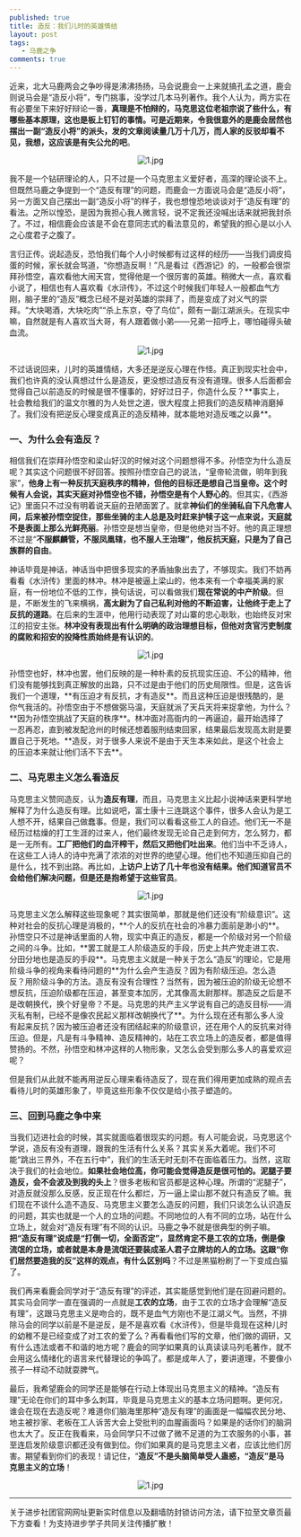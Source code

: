 ```yaml
---
published: true
title: 造反：我们儿时的英雄情结
layout: post
tags:
   - 马鹿之争
comments: true
---
```

近来，北大马鹿两会之争吵得是沸沸扬扬，马会说鹿会一上来就搞孔孟之道，鹿会则说马会是“造反小将”，专门挑事，没学过几本马列著作。我个人认为，两方实在有必要坐下来好好辩论一番，**真理是不怕辩的，马克思这位老祖宗说了些什么，有哪些基本原理，这也是板上钉钉的事情。可是近期来，令我很意外的是鹿会居然也摆出一副“造反小将”的派头，发的文章阅读量几万十几万，而人家的反驳却看不见，我想，这应该是有失公允的吧**。
<p align="center"><img src="https://i.loli.net/2019/01/11/5c381633e25ad.png" alt="1.jpg" title="1.jpg" /></p>
我不是一个钻研理论的人，只不过是一个马克思主义爱好者，高深的理论谈不上。但既然马鹿之争提到一个“造反有理”的问题，而鹿会一方面说马会是“造反小将”，另一方面又自己摆出一副“造反小将”的样子，我也想惶恐地谈谈对于“造反有理”的看法。之所以惶恐，是因为我担心我人微言轻，说不定我还没喊出话来就把我封杀了。不过，相信鹿会应该是不会在意同志式的看法意见的，希望我的担心是以小人之心度君子之腹了。

言归正传。说起造反，恐怕我们每个人小时候都有过这样的经历——当我们调皮捣蛋的时候，家长就会骂道，“你想造反啊！”凡是看过《西游记》的，一般都会很崇拜孙悟空，喜欢看他大闹天宫，觉得他是一个很厉害的英雄。稍微大一点，喜欢看小说了，相信也有人喜欢看《水浒传》，不过这个时候我们年轻人一般都血气方刚，脑子里的“造反”概念已经不是对英雄的崇拜了，而是变成了对义气的崇拜。“大块喝酒，大块吃肉”“杀上东京，夺了鸟位”，颇有一副江湖派头。在现实中嘛，自然就是有人喜欢当大哥，有人跟着做小弟——兄弟一招呼上，哪怕碰得头破血流。
<p align="center"><img src="https://i.loli.net/2019/01/11/5c381721ca7d3.png" alt="1.jpg" title="1.jpg" /></p>
不过话说回来，儿时的英雄情结，大多还是逆反心理在作怪。真正到现实社会中，我们也许真的没认真想过什么是造反，更没想过造反有没有道理。很多人后面都会觉得自己以前造反的时候是很不懂事的，好好过日子，你造什么反？**事实上，社会教给我们的温文尔雅的为人处世之道，很大程度上把我们的造反精神消磨掉了。我们没有把逆反心理变成真正的造反精神，就本能地对造反嗤之以鼻**。


### 一、为什么会有造反？

相信我们在崇拜孙悟空和梁山好汉的时候对这个问题想得不多。孙悟空为什么造反呢？其实这个问题很不好回答。按照孙悟空自己的说法，“皇帝轮流做，明年到我家”，**他身上有一种反抗天庭秩序的精神，但他的目标还是想自己当皇帝。这个时候有人会说，其实天庭对孙悟空也不错，孙悟空是有个人野心的**。但其实，《西游记》里面只不过没有明着说天庭的丑陋面罢了。就拿**神仙们的坐骑私自下凡危害人间，后来被孙悟空捉住，那些坐骑的主人总是及时赶来护犊子这一点来说，天庭就不是表面上那么光鲜亮丽**。孙悟空是想当皇帝，但是他绝对当不好。他的真正理想不过是“**不服麒麟管，不服凤凰辖，也不服人王治理”，他反抗天庭，只是为了自己族群的自由**。


神话毕竟是神话，神话当中把很多现实的矛盾抽象出去了，不够现实。我们不妨再看看《水浒传》里面的林冲。林冲是被逼上梁山的，他本来有一个幸福美满的家庭，有一份地位不低的工作，换句话说，可以看做我们**现在常说的中产阶级**。但是，不断发生的飞来横祸，**高太尉为了自己私利对他的不断迫害，让他终于走上了反抗的道路**。在后来的生涯中，他用行动表现了对山寨的忠心耿耿，也始终反对宋江的招安主张。**林冲没有表现出有什么明确的政治理想目标，但他对贪官污吏制度的腐败和招安的投降性质始终是有认识的**。
<p align="center"><img src="https://i.loli.net/2019/01/11/5c381767a430c.png" alt="1.jpg" title="1.jpg" /></p>
孙悟空也好，林冲也罢，他们反映的是一种朴素的反抗现实压迫、不公的精神，他们没有能够找到真正解放的出路，只不过是由于他们的历史局限性。但是，这告诉我们一个道理，**有压迫才有反抗，才有造反**。而且这种压迫是很残酷的，是你气我活的。孙悟空由于不想做弼马温，天庭就派了天兵天将来捉拿他，为什么？**因为孙悟空挑战了天庭的秩序**。林冲面对高衙内的一再逼迫，最开始选择了一忍再忍，直到被发配沧州的时候还想着服刑结束回家，结果最后发现高太尉是要置自己于死地。**造反，对于很多人来说不是由于天生本来如此，是这个社会上的压迫本来就让他们活不下去**。


### 二、马克思主义怎么看造反

马克思主义赞同造反，认为**造反有理**，而且，马克思主义比起小说神话来更科学地解释了为什么造反有理。比如说吧，富士康十三连跳这个事件，很多人会认为是工人想不开，结果自己做蠢事。但是，我们可以看看这些工人的自述。他们无一不是经历过枯燥的打工生涯的过来人，他们最终发现无论自己走到何方，怎么努力，都是一无所有。**工厂把他们的血汗榨干，然后又把他们吐出来**。他们当中不乏诗人，在这些工人诗人的诗中充满了浓浓的对世界的绝望心理。他们也不知道压抑自己的是什么，找不到出路。再比如，**上访户上访了几十年也没有结果。他们知道官员不会给他们解决问题，但是还是抱希望于这些官员**。
<p align="center"><img src="https://i.loli.net/2019/01/11/5c381ed6df511.png" alt="1.jpg" title="1.jpg" /></p>
马克思主义怎么解释这些现象呢？其实很简单，那就是他们还没有“阶级意识”。这种对社会的反抗心理是消极的，**个人的反抗在社会的冷暴力面前是渺小的**。孙悟空只不过是神话里面的人物，现实中真正的造反，都是一个阶级对另一个阶级之间的斗争。比如，**罢工就是工人阶级造反的手段，历史上共产党走进工农、分田分地也是造反的手段**。马克思主义就是一种关于怎么“造反”的理论，它是用阶级斗争的视角来看待问题的**为什么会产生造反？因为有阶级压迫。怎么造反？用阶级斗争的方法。造反有没有合理性？当然有，因为被压迫的阶级无论想不想反抗，压迫阶级都在压迫，甚至变本加厉，尤其像高太尉那样。那造反之后是不是改朝换代，换个好皇帝？不是。马克思的共产主义学说有自己的造反目标——消灭私有制，已经不是像农民起义那样改朝换代了**。为什么现在还有那么多人没有起来反抗？因为被压迫者还没有团结起来的阶级意识，还在用个人的反抗来对待压迫。但是，凡是有斗争精神、造反精神的，站在工农立场上的造反者，都是值得赞扬的。不然，孙悟空和林冲这样的人物形象，又怎么会受到那么多人的喜爱欢迎呢？

但是我们从此就不能再用逆反心理来看待造反了，现在我们得用更加成熟的观点去看待儿时的英雄形象了，毕竟这些形象不仅仅是给小孩子塑造的。


### 三、回到马鹿之争中来

当我们迈进社会的时候，其实就面临着很现实的问题。有人可能会说，马克思这个学说，造反有没有道理，跟我的生活有什么关系？其实关系大着呢。我们不可能“跳出三界外，不在五行中”，我们的生活无时无刻不在面临着压力。当然，这取决于我们的社会地位。**如果社会地位高，你可能会觉得造反是很可怕的。泥腿子要造反，会不会波及到我的头上**？很多老板和官员都是这种心理。所谓的“泥腿子”，对造反就没那么反感，反正现在什么都烂，万一逼上梁山那不就只有造反了嘛。我们现在不谈什么造不造反、马克思主义要怎么造反的问题，我们只谈怎么认识造反的问题，其实也就是一个人的立场的问题。不同地位的人有不同的立场，站在什么立场上，就会对“造反有理”有不同的认识。马鹿之争不就是很典型的例子嘛。**把“造反有理”说成是“打倒一切，全面否定”，显然肯定不是工农的立场，倒是像流氓的立场，或者就是本身是流氓还要装成圣人君子立牌坊的人的立场。这跟“你们居然要造我的反”这样的观点，有什么区别吗**？不过是黑猫粉刷了一下变成白猫了。

我们再来看鹿会同学对于“造反有理”的评述，其实能感觉到他们是在回避问题的。其实马会同学一直在强调的一点就是**工农的立场**，由于工农的立场才会理解“造反有理”，这跟马克思主义是吻合的，既不是血气方刚也不是江湖义气。当然，不排除马会的同学以前是不是逆反，是不是喜欢看《水浒传》，但是毕竟现在这种儿时的幼稚不是已经变成了对工农的爱了么？再看看他们写的文章，他们做的调研，又有什么违法或者不和谐的地方呢？鹿会的同学如果真的认真读读马列毛著作，就不会用这么情绪化的语言来代替理论的争鸣了。都是成年人了，要讲道理，不要像小孩子一样动不动就耍脾气。

最后，我希望鹿会的同学还是能够在行动上体现出马克思主义的精神。“造反有理”无论在你们的耳中多么刺耳，毕竟是马克思主义的基本立场问题啊。更何况，谁会在现在去造反呢？难道你们脑海里那种“造反有理”的画面是一幅幅农民分地、地主被抄家、老板在工人诉苦大会上受批判的血腥画面吗？如果是的话你们的脑洞也太大了。反正在我看来，马会同学只不过做了微不足道的为工农服务的小事，甚至连启发阶级意识都还没有做到位。你们如果真的是马克思主义者，应该比他们厉害。期望看到你们的表现！请记住，“**造反”不是头脑简单受人蛊惑，“造反”是马克思主义的立场**！
<p align="center"><img src="https://i.loli.net/2019/01/11/5c3817ea5c34d.png" alt="1.jpg" title="1.jpg" /></p>

---
关于进步社团官网网址更新实时信息以及翻墙防封锁访问方法，请下拉至文章页最下方查看！为支持进步学子共同关注传播扩散！
